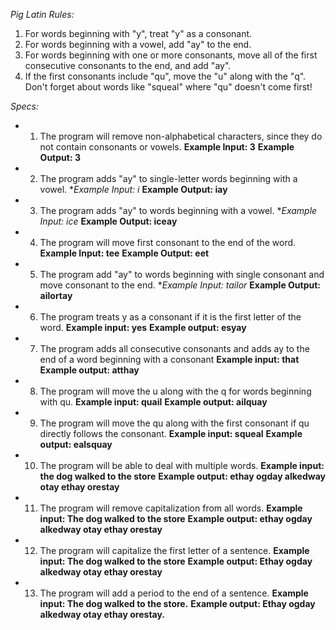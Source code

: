 _Pig Latin Rules:_
1) For words beginning with "y", treat "y" as a consonant.
2) For words beginning with a vowel, add "ay" to the end.
3) For words beginning with one or more consonants, move all of the first consecutive consonants to the end, and add "ay".
4) If the first consonants include "qu", move the "u" along with the "q". Don't forget about words like "squeal" where "qu" doesn't come first!

_Specs:_
* 1) The program will remove non-alphabetical characters, since they do not contain consonants or vowels.
  **Example Input: 3**
  **Example Output: 3**
* 2) The program adds "ay" to single-letter words beginning with a vowel.
**Example Input: i*
  **Example Output: iay**
* 3) The program adds "ay" to words beginning with a vowel.
  **Example Input: ice*
  **Example Output: iceay**  
* 4) The program will move first consonant to the end of the word.
  **Example Input: tee**
  **Example Output: eet**
* 5) The program add "ay" to words beginning with single consonant and move consonant to the end.
  **Example Input: tailor*
  **Example Output: ailortay**
* 6) The program treats y as a consonant if it is the first letter of the word.
  **Example input: yes**
  **Example output: esyay**
* 7) The program adds all consecutive consonants and adds ay to the end of a word beginning with a consonant
  **Example input: that**
  **Example output: atthay**
* 8) The program will move the u along with the q for words beginning with qu.
  **Example input: quail**
  **Example output: ailquay**
* 9) The program will move the qu along with the first consonant if qu directly follows the consonant.
  **Example input: squeal**
  **Example output: ealsquay**
* 10) The program will be able to deal with multiple words.
  **Example input: the dog walked to the store**
  **Example output: ethay ogday alkedway otay ethay orestay**
* 11) The program will remove capitalization from all words.
  **Example input: The dog walked to the store**
  **Example output: ethay ogday alkedway otay ethay orestay**
* 12) The program will capitalize the first letter of a sentence.
  **Example input: The dog walked to the store**
  **Example output: Ethay ogday alkedway otay ethay orestay**
* 13) The program will add a period to the end of a sentence.
  **Example input: The dog walked to the store.**
  **Example output: Ethay ogday alkedway otay ethay orestay.**
